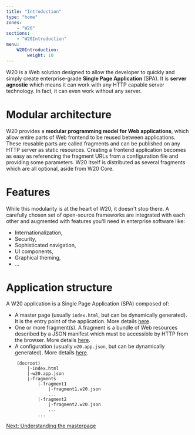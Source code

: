 ```yaml
---
title: "Introduction"
type: "home"
zones:
    - "W20"
sections:
    - "W20Introduction"
menu:
    W20Introduction:
        weight: 10
---
```


W20 is a Web solution designed to allow the developer to quickly and simply create enterprise-grade **Single Page
Application** (SPA). It is **server agnostic** which means it can work with any HTTP capable server technology. In fact,
it can even work without any server.

# Modular architecture

W20 provides a **modular programming model for Web applications**, which allow entire parts of Web frontend to be reused
between applications. These reusable parts are called fragments and can be published on any HTTP server as static resources.
Creating a frontend application becomes as easy as referencing the fragment URLs from a configuration file and providing 
some parameters. W20 itself is distributed as several fragments which are all optional, aside from W20 Core. 

# Features

While this modularity is at the heart of W20, it doesn't stop there. A carefully chosen set of open-source frameworks
are integrated with each other and augmented with features you'll need in enterprise software like:

* Internationalization,
* Security, 
* Sophisticated navigation, 
* UI components,
* Graphical theming,
* ...

# Application structure

A W20 application is a Single Page Application (SPA) composed of:

* A master page (usually `index.html`, but can be dynamically generated). It is the entry point of the application. 
More details [here](/docs/w20/masterpage).
* One or more fragment(s). A fragment is a bundle of Web resources described by a JSON manifest which must be accessible 
by HTTP from the browser. More details [here](/docs/w20/fragments).
* A configuration (usually `w20.app.json`, but can be dynamically generated). More details
[here](/docs/w20/configuration).


```
    (docroot)
        |-index.html
        |-w20.app.json
        |-fragments
            |-fragment1
                |-fragment1.w20.json
                ...
            |-fragment2
                |-fragment2.w20.json
                ...
            ...
```

<div class="pull-right margin-top-20">
    <a href="/docs/w20/masterpage" class="btn btn-u">Next: Understanding the masterpage</a>
</div>
<div class="clearfix"></div>